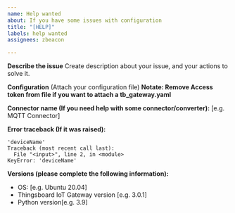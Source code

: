 ```yaml
---
name: Help wanted
about: If you have some issues with configuration
title: "[HELP]"
labels: help wanted
assignees: zbeacon

---
```


**Describe the issue**
Create description about your issue, and your actions to solve it.


**Configuration** (Attach your configuration file)
**Notate: Remove Access token from file if you want to attach a tb_gateway.yaml**


**Connector name (If you need help with some connector/converter):**
[e.g. MQTT Connector]


**Error traceback (If it was raised):**
```
'deviceName'
Traceback (most recent call last):
  File "<input>", line 2, in <module>
KeyError: 'deviceName'
```


**Versions (please complete the following information):**
 - OS: [e.g. Ubuntu 20.04]
 - Thingsboard IoT Gateway version [e.g. 3.0.1]
 - Python version[e.g. 3.9]
